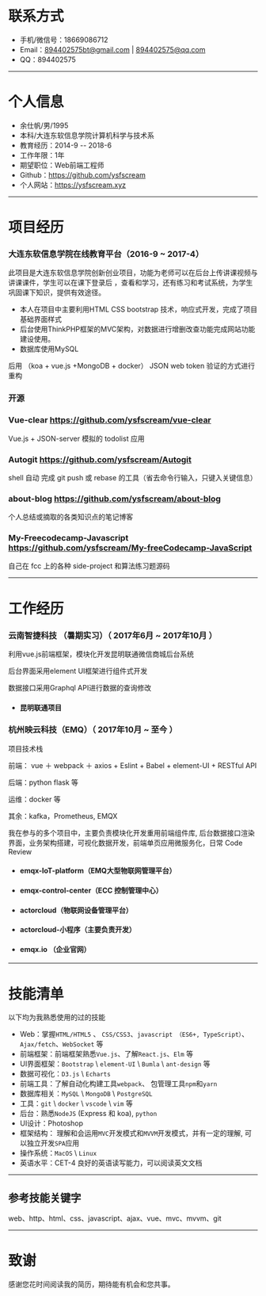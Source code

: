 # 联系方式

- 手机/微信号：18669086712
- Email：894402575bt@gmail.com | 894402575@qq.com
- QQ：894402575

---

# 个人信息

- 余仕帆/男/1995 
- 本科/大连东软信息学院计算机科学与技术系 
- 教育经历：2014-9 -- 2018-6
- 工作年限：1年
- 期望职位：Web前端工程师
- Github：https://github.com/ysfscream
- 个人网站：https://ysfscream.xyz

---

# 项目经历

### 大连东软信息学院在线教育平台（2016-9 ~ 2017-4）

此项目是大连东软信息学院创新创业项目，功能为老师可以在后台上传讲课视频与讲课课件，学生可以在课下登录后 ，查看和学习，还有练习和考试系统，为学生巩固课下知识，提供有效途径。

- 本人在项目中主要利用HTML CSS bootstrap 技术，响应式开发，完成了项目基础界面样式
- 后台使用ThinkPHP框架的MVC架构，对数据进行增删改查功能完成网站功能建设使用。
- 数据库使用MySQL

后用 （koa + vue.js +MongoDB + docker） JSON web token 验证的方式进行重构

### 开源

### Vue-clear https://github.com/ysfscream/vue-clear

Vue.js + JSON-server 模拟的 todolist 应用

### Autogit  https://github.com/ysfscream/Autogit

shell 自动 完成 git push 或 rebase 的工具（省去命令行输入，只键入关键信息）

### about-blog  https://github.com/ysfscream/about-blog

个人总结或摘取的各类知识点的笔记博客

### My-Freecodecamp-Javascript https://github.com/ysfscream/My-freeCodecamp-JavaScript

自己在 fcc 上的各种 side-project 和算法练习题源码

---

# 工作经历

### 云南智捷科技 （暑期实习）（ 2017年6月 ~ 2017年10月 ）

利用vue.js前端框架，模块化开发昆明联通微信商城后台系统

后台界面采用element UI框架进行组件式开发 

数据接口采用Graphql API进行数据的查询修改

- #### 昆明联通项目

### 杭州映云科技（EMQ）（ 2017年10月 ~ 至今 ）

项目技术栈

前端： vue ＋ webpack ＋ axios + Eslint + Babel + element-UI + RESTful API

后端：python flask 等

运维：docker 等

其余：kafka，Prometheus, EMQX

我在参与的多个项目中，主要负责模块化开发重用前端组件库, 后台数据接口渲染界面，业务架构搭建，可视化数据开发，前端单页应用微服务化，日常 Code Review

- #### emqx-IoT-platform（EMQ大型物联网管理平台）

- #### emqx-control-center（ECC 控制管理中心）

- #### actorcloud（物联网设备管理平台）

- #### actorcloud-小程序（主要负责开发）

- #### emqx.io （企业官网）

---

# 技能清单

以下均为我熟悉使用的过的技能

- Web：掌握`HTML/HTML5` 、 `CSS/CSS3`、`javascript （ES6+, TypeScript）`、`Ajax/fetch`、`WebSocket` 等
- 前端框架：前端框架熟悉`Vue.js`、了解`React.js`、`Elm` 等
- UI界面框架：`Bootstrap` \ `element-UI` \ `Bumla` \ `ant-design` 等
- 数据可视化：`D3.js` \ `Echarts`
- 前端工具：了解自动化构建工具`webpack`、 包管理工具`npm`和`yarn`
- 数据库相关：`MySQL` \ `MongoDB` \ `PostgreSQL`
- 工具：`git` \ `docker` \ `vscode` \ `vim` 等
- 后台：熟悉`NodeJS` (Express 和 koa), `python`
- UI设计：Photoshop
- 框架结构： 理解和会运用`MVC`开发模式和`MVVM`开发模式，并有一定的理解, 可以独立开发`SPA`应用
- 操作系统：`MacOS` \ `Linux`
- 英语水平：CET-4 良好的英语读写能力，可以阅读英文文档

---

## 参考技能关键字

web、http、html、css、javascript、ajax、vue、mvc、mvvm、git

---

# 致谢

感谢您花时间阅读我的简历，期待能有机会和您共事。
